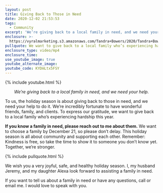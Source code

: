 ```yaml
---
layout: post
title: Giving Back to Those in Need
date: 2020-12-02 21:53:53
tags:
  - Community
excerpt: 'We’re giving back to a local family in need, and we need your help.'
enclosure: >-
  https://vyralmarketing.s3.amazonaws.com/Tandra+Bowers/2020/Tandra+Bowers+Video+Blog+Giving+Back+To+Those+in+Need.mp4
pullquote: We want to give back to a local family who’s experiencing hardship this year.
enclosure_type: video/mp4
enclosure_time:
use_youtube_image: true
youtube_alternate_image:
youtube_code: KYDmLtx5FSY
---
```


{% include youtube.html %}

<p style="text-align: center;"><em>We’re giving back to a local family in need, and we need your help.</em></p>

To us, the holiday season is about giving back to those in need, and we need your help to do it. We’re incredibly fortunate to have wonderful friends, family, and clients. To express our gratitude, we want to give back to a local family who’s experiencing hardship this year.&nbsp;

**If you know a family in need, please reach out to me about them.** We want to choose a family by December 21, so please don’t delay. This holiday season is all about community and supporting each other. Remember: Kindness is free, so take the time to show it to someone you don’t know yet. Together, we’re stronger.

{% include pullquote.html %}

We wish you a very joyful, safe, and healthy holiday season. I, my husband Jeremy, and my daughter Alexa look forward to assisting a family in need.&nbsp;

If you want to tell us about a family in need or have any questions, call or email me. I would love to speak with you.